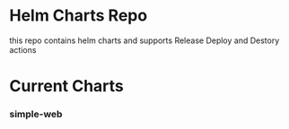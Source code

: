 # Helm Charts Repo

this repo contains helm charts and supports Release Deploy and Destory actions

# Current Charts

### simple-web